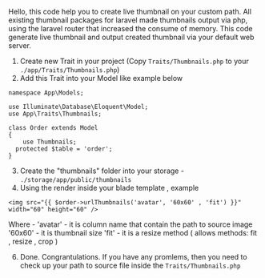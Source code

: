 Hello, this code help you to create live thumbnail on your custom path. All existing thumbnail packages for laravel made thumbnails output via php, using the laravel router that increased the consume of memory.
This code generate live thumbnail and output created thumbnail via your default web server.

1. Create new Trait in your project (Copy ``Traits/Thumbnails.php`` to your ``./app/Traits/Thumbnails.php``)
2. Add this Trait into your Model like example below
```
namespace App\Models;

use Illuminate\Database\Eloquent\Model;
use App\Traits\Thumbnails;

class Order extends Model
{	
	use Thumbnails;
  protected $table = 'order';
}
```
3. Create the "thumbnails" folder into your storage - ``./storage/app/public/thumbnails``
4. Using the render inside your blade template , example
```
<img src="{{ $order->urlThumbnails('avatar', '60x60' , 'fit') }}" width="60" height="60" />
```
Where - 'avatar' - it is column name that contain the path to source image
        '60x60' - it is thumbnail size
        'fit' - it is a resize method ( allows methods: fit , resize , crop )

6. Done. Congrantulations. If you have any promlems, then you need to check up your path to source file inside the ``Traits/Thumbnails.php``
